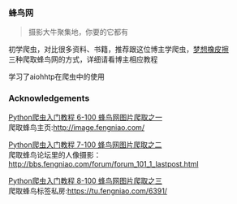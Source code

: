 ### 蜂鸟网
> 摄影大牛聚集地，你要的它都有

初学爬虫，对比很多资料、书籍，推荐跟这位博主学爬虫，[梦想橡皮擦](https://home.cnblogs.com/u/happymeng/)  
三种爬取蜂鸟网的方式，详细请看博主相应教程
 
学习了aiohhtp在爬虫中的使用 


### Acknowledgements

[Python爬虫入门教程 6-100 蜂鸟网图片爬取之一](https://www.cnblogs.com/happymeng/p/10134980.html)        
爬取蜂鸟主页:http://image.fengniao.com/    

[Python爬虫入门教程 7-100 蜂鸟网图片爬取之二](https://www.cnblogs.com/happymeng/p/10141143.html)         
爬取蜂鸟论坛里的人像摄影：http://bbs.fengniao.com/forum/forum_101_1_lastpost.html  

[Python爬虫入门教程 8-100 蜂鸟网图片爬取之三](https://www.cnblogs.com/happymeng/p/10147395.html)     
爬取蜂鸟标签私房:https://tu.fengniao.com/6391/ 
